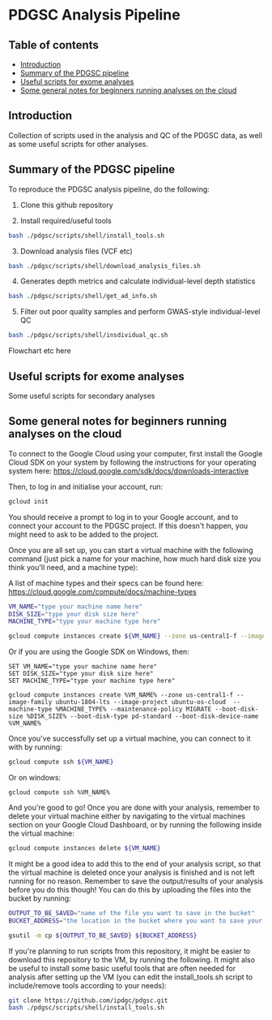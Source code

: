 # PDGSC Analysis Pipeline

## Table of contents
- [Introduction](#introduction)
- [Summary of the PDGSC pipeline](#pipeline)
- [Useful scripts for exome analyses](#scripts)
- [Some general notes for beginners running analyses on the cloud](#cloud)


## Introduction <a name="introduction"></a>

Collection of scripts used in the analysis and QC of the PDGSC data, as well as some useful scripts for other analyses.

## Summary of the PDGSC pipeline <a name="pipeline"></a>

To reproduce the PDGSC analysis pipeline, do the following:

1. Clone this github repository

2. Install required/useful tools

````bash
bash ./pdgsc/scripts/shell/install_tools.sh
````

3. Download analysis files (VCF etc)

````bash
bash ./pdgsc/scripts/shell/download_analysis_files.sh
````

4. Generates depth metrics and calculate individual-level depth statistics
````bash
bash ./pdgsc/scripts/shell/get_ad_info.sh
````

5. Filter out poor quality samples and perform GWAS-style individual-level QC
````bash
bash ./pdgsc/scripts/shell/insdividual_qc.sh
````


Flowchart etc here

## Useful scripts for exome analyses <a name="scripts"></a>

Some useful scripts for secondary analyses

## Some general notes for beginners running analyses on the cloud <a name="cloud"></a>

To connect to the Google Cloud using your computer, first install the Google Cloud SDK on your system by following the instructions for your operating system here:
https://cloud.google.com/sdk/docs/downloads-interactive

Then, to log in and initialise your account, run:

````bash
gcloud init
````

You should receive a prompt to log in to your Google account, and to connect your account to the PDGSC project. If this doesn't happen, you might need to ask to be added to the project.

Once you are all set up, you can start a virtual machine with the following command (just pick a name for your machine, how much hard disk size you think you'll need, and a machine type):

A list of machine types and their specs can be found here:
https://cloud.google.com/compute/docs/machine-types

````bash
VM_NAME="type your machine name here"
DISK_SIZE="type your disk size here"
MACHINE_TYPE="type your machine type here"

gcloud compute instances create ${VM_NAME} --zone us-central1-f --image-family ubuntu-1804-lts --image-project ubuntu-os-cloud  --machine-type ${MACHINE_TYPE} --maintenance-policy MIGRATE --boot-disk-size ${DISK_SIZE} --boot-disk-type pd-standard --boot-disk-device-name ${VM_NAME}
````
Or if you are using the Google SDK on Windows, then:
````dos
SET VM_NAME="type your machine name here"
SET DISK_SIZE="type your disk size here"
SET MACHINE_TYPE="type your machine type here"

gcloud compute instances create %VM_NAME% --zone us-central1-f --image-family ubuntu-1804-lts --image-project ubuntu-os-cloud  --machine-type %MACHINE_TYPE% --maintenance-policy MIGRATE --boot-disk-size %DISK_SIZE% --boot-disk-type pd-standard --boot-disk-device-name %VM_NAME%
````

Once you've successfully set up a virtual machine, you can connect to it with by running:

````bash
gcloud compute ssh ${VM_NAME}
````

Or on windows:

````dos
gcloud compute ssh %VM_NAME%
````

And you're good to go! Once you are done with your analysis, remember to delete your virtual machine either by navigating to the virtual machines section on your Google Cloud Dashboard, or by running the following inside the virtual machine:

````bash
gcloud compute instances delete ${VM_NAME}
````

It might be a good idea to add this to the end of your analysis script, so that the virtual machine is deleted once your analysis is finished and is not left running for no reason.
Remember to save the output/results of your analysis before you do this though! You can do this by uploading the files into the bucket by running:

````bash
OUTPUT_TO_BE_SAVED="name of the file you want to save in the bucket"
BUCKET_ADDRESS="the location in the bucket where you want to save your file"

gsutil -m cp ${OUTPUT_TO_BE_SAVED} ${BUCKET_ADDRESS}
````

If you're planning to run scripts from this repository, it might be easier to download this repository to the VM, by running the following. It might also be useful to install some basic useful tools that are often needed for analysis after setting up the VM (you can edit the install_tools.sh script to include/remove tools according to your needs):

````bash
git clone https://github.com/ipdgc/pdgsc.git
bash ./pdgsc/scripts/shell/install_tools.sh
````
